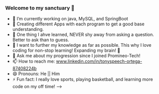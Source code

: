 ### Welcome to my sanctuary 💬

- 🔭 I’m currently working on java, MySQL, and SpringBoot
- 🌱 Creating different Apps with each program to get a good base understanding.
- 👯 One thing I ahve learned, NEVER shy away from asking a question. Better to ask than to guess.
- 🤔 I want to further my knowledge as far as possible. This why I love coding for non-stop learning! Expanding my brain! 🧠
- 💬 Ask me about my progression since I joined Promineo-Tech!
- 📫 How to reach me: www.linkedin.com/in/tonyspeech-ortega-87408224b
- 😄 Pronouns: He || Him
- ⚡ Fun fact: I really love sports, playing basketball, and learning more code on my off time!
-->
